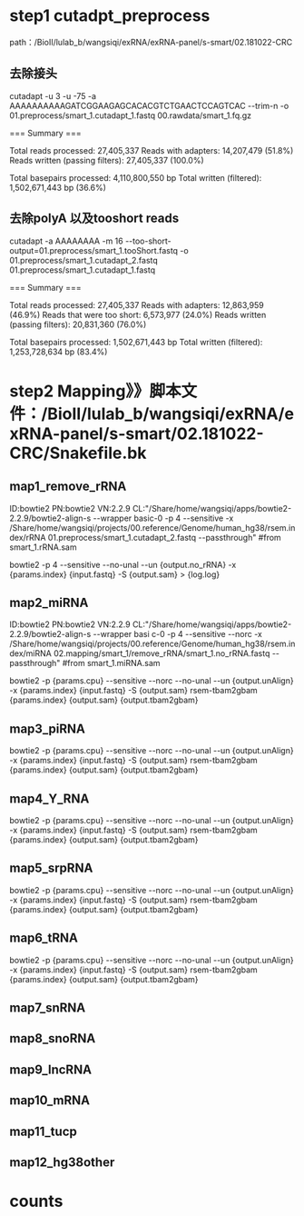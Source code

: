 # step1 cutadpt_preprocess
path：/BioII/lulab_b/wangsiqi/exRNA/exRNA-panel/s-smart/02.181022-CRC
## 去除接头
cutadapt -u 3 -u -75 -a AAAAAAAAAAGATCGGAAGAGCACACGTCTGAACTCCAGTCAC --trim-n -o 01.preprocess/smart_1.cutadapt_1.fastq 00.rawdata/smart_1.fq.gz

=== Summary ===

Total reads processed:              27,405,337
Reads with adapters:                14,207,479 (51.8%)
Reads written (passing filters):    27,405,337 (100.0%)

Total basepairs processed: 4,110,800,550 bp
Total written (filtered):  1,502,671,443 bp (36.6%)

## 去除polyA 以及tooshort reads
cutadapt -a AAAAAAAA -m 16 --too-short-output=01.preprocess/smart_1.tooShort.fastq -o 01.preprocess/smart_1.cutadapt_2.fastq 01.preprocess/smart_1.cutadapt_1.fastq

=== Summary ===

Total reads processed:              27,405,337
Reads with adapters:                12,863,959 (46.9%)
Reads that were too short:           6,573,977 (24.0%)
Reads written (passing filters):    20,831,360 (76.0%)

Total basepairs processed: 1,502,671,443 bp
Total written (filtered):  1,253,728,634 bp (83.4%)

# step2 Mapping》》脚本文件：/BioII/lulab_b/wangsiqi/exRNA/exRNA-panel/s-smart/02.181022-CRC/Snakefile.bk 
## map1_remove_rRNA
ID:bowtie2      PN:bowtie2      VN:2.2.9        CL:"/Share/home/wangsiqi/apps/bowtie2-2.2.9/bowtie2-align-s --wrapper basic-0 -p 4 --sensitive -x /Share/home/wangsiqi/projects/00.reference/Genome/human_hg38/rsem.index/rRNA 01.preprocess/smart_1.cutadapt_2.fastq --passthrough" #from smart_1.rRNA.sam

bowtie2 -p 4 --sensitive --no-unal --un {output.no_rRNA} -x {params.index} {input.fastq} -S {output.sam} > {log.log}

## map2_miRNA
ID:bowtie2      PN:bowtie2      VN:2.2.9        CL:"/Share/home/wangsiqi/apps/bowtie2-2.2.9/bowtie2-align-s --wrapper basi
c-0 -p 4 --sensitive --norc -x /Share/home/wangsiqi/projects/00.reference/Genome/human_hg38/rsem.index/miRNA 02.mapping/smart_1/remove_rRNA/smart_1.no_rRNA.fastq --passthrough" #from smart_1.miRNA.sam
                
bowtie2 -p {params.cpu} --sensitive --norc --no-unal --un {output.unAlign} -x {params.index} {input.fastq} -S {output.sam} 
              rsem-tbam2gbam {params.index} {output.sam} {output.tbam2gbam}

## map3_piRNA

bowtie2 -p {params.cpu} --sensitive --norc --no-unal --un {output.unAlign} -x {params.index} {input.fastq} -S {output.sam} 
               rsem-tbam2gbam {params.index} {output.sam} {output.tbam2gbam}

## map4_Y_RNA

bowtie2 -p {params.cpu} --sensitive --norc --no-unal --un {output.unAlign} -x {params.index} {input.fastq} -S {output.sam}
                rsem-tbam2gbam {params.index} {output.sam} {output.tbam2gbam}
## map5_srpRNA
bowtie2 -p {params.cpu} --sensitive --norc --no-unal --un {output.unAlign} -x {params.index} {input.fastq} -S {output.sam}
                rsem-tbam2gbam {params.index} {output.sam} {output.tbam2gbam}

## map6_tRNA
bowtie2 -p {params.cpu} --sensitive --norc --no-unal --un {output.unAlign} -x {params.index} {input.fastq} -S {output.sam}
                rsem-tbam2gbam {params.index} {output.sam} {output.tbam2gbam}

## map7_snRNA

## map8_snoRNA

## map9_lncRNA

## map10_mRNA

## map11_tucp

## map12_hg38other

# counts

